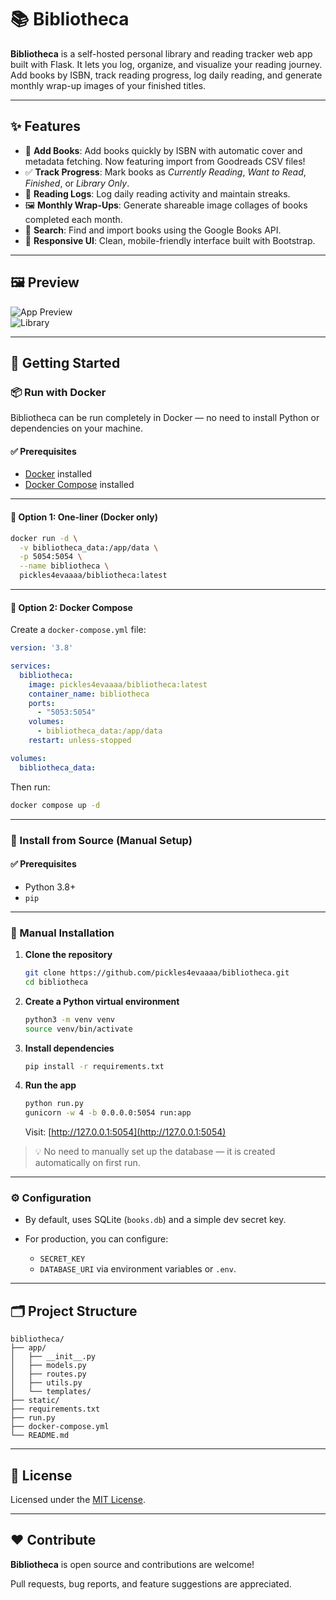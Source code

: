 # 📚 Bibliotheca

**Bibliotheca** is a self-hosted personal library and reading tracker web app built with Flask. It lets you log, organize, and visualize your reading journey. Add books by ISBN, track reading progress, log daily reading, and generate monthly wrap-up images of your finished titles.

---

## ✨ Features

- 📖 **Add Books**: Add books quickly by ISBN with automatic cover and metadata fetching. Now featuring import from Goodreads CSV files! 
- ✅ **Track Progress**: Mark books as *Currently Reading*, *Want to Read*, *Finished*, or *Library Only*.
- 📅 **Reading Logs**: Log daily reading activity and maintain streaks.
- 🖼️ **Monthly Wrap-Ups**: Generate shareable image collages of books completed each month.
- 🔎 **Search**: Find and import books using the Google Books API.
- 📱 **Responsive UI**: Clean, mobile-friendly interface built with Bootstrap.

---

## 🖼️ Preview

![App Preview](https://i.imgur.com/AkiBN68.png)  
![Library](https://i.imgur.com/h9iR9ql.png)

---

## 🚀 Getting Started

### 📦 Run with Docker

Bibliotheca can be run completely in Docker — no need to install Python or dependencies on your machine.

#### ✅ Prerequisites

- [Docker](https://www.docker.com/) installed
- [Docker Compose](https://docs.docker.com/compose/) installed

---

#### 🔁 Option 1: One-liner (Docker only)

```bash
docker run -d \
  -v bibliotheca_data:/app/data \
  -p 5054:5054 \
  --name bibliotheca \
  pickles4evaaaa/bibliotheca:latest
````

---

#### 🔁 Option 2: Docker Compose

Create a `docker-compose.yml` file:

```yaml
version: '3.8'

services:
  bibliotheca:
    image: pickles4evaaaa/bibliotheca:latest
    container_name: bibliotheca
    ports:
      - "5053:5054"
    volumes:
      - bibliotheca_data:/app/data
    restart: unless-stopped

volumes:
  bibliotheca_data:

```

Then run:

```bash
docker compose up -d
```

---

### 🐍 Install from Source (Manual Setup)

#### ✅ Prerequisites

* Python 3.8+
* `pip`

---

### 🔧 Manual Installation

1. **Clone the repository**

   ```bash
   git clone https://github.com/pickles4evaaaa/bibliotheca.git
   cd bibliotheca
   ```

2. **Create a Python virtual environment**

   ```bash
   python3 -m venv venv
   source venv/bin/activate
   ```

3. **Install dependencies**

   ```bash
   pip install -r requirements.txt
   ```

4. **Run the app**

   ```bash
   python run.py
   gunicorn -w 4 -b 0.0.0.0:5054 run:app
   ```

   Visit: [http://127.0.0.1:5054](http://127.0.0.1:5054)

> 💡 No need to manually set up the database — it is created automatically on first run.

---

### ⚙️ Configuration

* By default, uses SQLite (`books.db`) and a simple dev secret key.
* For production, you can configure:

  * `SECRET_KEY`
  * `DATABASE_URI`
    via environment variables or `.env`.

---

## 🗂️ Project Structure

```
bibliotheca/
├── app/
│   ├── __init__.py
│   ├── models.py
│   ├── routes.py
│   ├── utils.py
│   └── templates/
├── static/
├── requirements.txt
├── run.py
├── docker-compose.yml
└── README.md
```

---

## 📄 License

Licensed under the [MIT License](LICENSE).

---

## ❤️ Contribute

**Bibliotheca** is open source and contributions are welcome!

Pull requests, bug reports, and feature suggestions are appreciated.